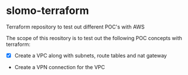 # slomo-terraform
Terraform repository to test out different POC's with AWS

The scope of this reository is to test out the following POC concepts with terraform:
- [X] Create a VPC along with subnets, route tables and nat gateway
- Create a VPN connection for the VPC

